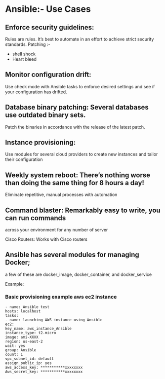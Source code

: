 # Ansible:- Use Cases

## Enforce security guidelines: 
Rules are rules. It’s best to automate in an effort to achieve strict security standards.
Patching :-
  - shell shock
  - Heart bleed 

## Monitor configuration drift:
 Use check mode with Ansible tasks to enforce desired settings and see if your configuration has drifted.

## Database binary patching: Several databases use outdated binary sets.
  Patch the binaries in accordance with the release of the latest patch.

## Instance provisioning:
Use modules for several cloud providers to create new instances and tailor their configuration

## Weekly system reboot: There’s nothing worse than doing the same thing for 8 hours a day!
 Eliminate repetitive, manual processes with automation

## Command blaster: Remarkably easy to write, you can run commands
 across your environment for any number of server

 Cisco Routers: Works with Cisco routers

## Ansible has several modules for managing Docker;
 a few of these are docker_image, docker_container, and docker_service

 Example:
 ### Basic provisioning example aws ec2 instance
 ```
- name: Ansible test
hosts: localhost
tasks:
- name: launching AWS instance using Ansible
ec2:
key_name: aws_instance_Ansible
instance_type: t2.micro
image: ami-XXXX
region: us-east-2
wait: yes
group: Ansible
count: 1
vpc_subnet_id: default
assign_public_ip: yes
aws_access_key: ***********xxxxxxxx
Aws_secret_key: ***********xxxxxxxx
```
